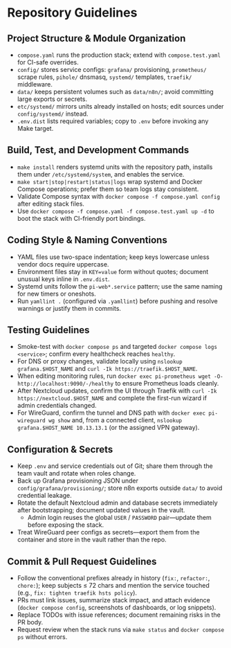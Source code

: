 # Repository Guidelines

## Project Structure & Module Organization

- `compose.yaml` runs the production stack; extend with `compose.test.yaml` for CI-safe overrides.
- `config/` stores service configs: `grafana/` provisioning, `prometheus/` scrape rules, `pihole/` dnsmasq, `systemd/` templates, `traefik/` middleware.
- `data/` keeps persistent volumes such as `data/n8n/`; avoid committing large exports or secrets.
- `etc/systemd/` mirrors units already installed on hosts; edit sources under `config/systemd/` instead.
- `.env.dist` lists required variables; copy to `.env` before invoking any Make target.

## Build, Test, and Development Commands

- `make install` renders systemd units with the repository path, installs them under `/etc/systemd/system`, and enables the service.
- `make start|stop|restart|status|logs` wrap systemd and Docker Compose operations; prefer them so team logs stay consistent.
- Validate Compose syntax with `docker compose -f compose.yaml config` after editing stack files.
- Use `docker compose -f compose.yaml -f compose.test.yaml up -d` to boot the stack with CI-friendly port bindings.

## Coding Style & Naming Conventions

- YAML files use two-space indentation; keep keys lowercase unless vendor docs require uppercase.
- Environment files stay in `KEY=value` form without quotes; document unusual keys inline in `.env.dist`.
- Systemd units follow the `pi-web*.service` pattern; use the same naming for new timers or oneshots.
- Run `yamllint .` (configured via `.yamllint`) before pushing and resolve warnings or justify them in commits.

## Testing Guidelines

- Smoke-test with `docker compose ps` and targeted `docker compose logs <service>`; confirm every healthcheck reaches `healthy`.
- For DNS or proxy changes, validate locally using `nslookup grafana.$HOST_NAME` and `curl -Ik https://traefik.$HOST_NAME`.
- When editing monitoring rules, run `docker exec pi-prometheus wget -O- http://localhost:9090/-/healthy` to ensure Prometheus loads cleanly.
- After Nextcloud updates, confirm the UI through Traefik with `curl -Ik https://nextcloud.$HOST_NAME` and complete the first-run wizard if admin credentials changed.
- For WireGuard, confirm the tunnel and DNS path with `docker exec pi-wireguard wg show` and, from a connected client, `nslookup grafana.$HOST_NAME 10.13.13.1` (or the assigned VPN gateway).

## Configuration & Secrets

- Keep `.env` and service credentials out of Git; share them through the team vault and rotate when roles change.
- Back up Grafana provisioning JSON under `config/grafana/provisioning/`; store n8n exports outside `data/` to avoid credential leakage.
- Rotate the default Nextcloud admin and database secrets immediately after bootstrapping; document updated values in the vault.
  * Admin login reuses the global `USER` / `PASSWORD` pair—update them before exposing the stack.
- Treat WireGuard peer configs as secrets—export them from the container and store in the vault rather than the repo.

## Commit & Pull Request Guidelines

- Follow the conventional prefixes already in history (`fix:`, `refactor:`, `chore:`); keep subjects ≤ 72 chars and mention the service touched (e.g., `fix: tighten traefik hsts policy`).
- PRs must link issues, summarize stack impact, and attach evidence (`docker compose config`, screenshots of dashboards, or log snippets).
- Replace TODOs with issue references; document remaining risks in the PR body.
- Request review when the stack runs via `make status` and `docker compose ps` without errors.
